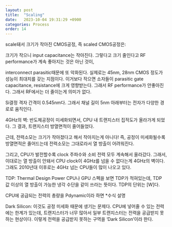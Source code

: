 ```yaml
---
layout: post
title:  "Scaling"
date:   2023-10-04 19:31:29 +0900
categories: Process
order: 14
---
```


scale돼서 크기가 작아진 CMOS공정, 즉 scaled CMOS공정은:

크기가 작으니 input capacitance는 작아진다.
그렇다고 크기 줄인다고 RF performance가 계속 좋아지는 것은 아닌 것이,

interconnect parasitic때문에 또 악화된다.
실제로는 45nm, 28nm CMOS 정도가 성능이 최대치를 갖는 지점이다.
이거보다 작으면 소자들이 parasitic gate capacitance, resistance에 크게 영향받는다.
그래서 RF performance가 안좋아진다.
그래서 RF에서는 더 줄이는게 의미가 없다.

Si결정 격자 간격이 0.545nm다.
그래서 채널 길이 5nm 아래부터는 전자가 다양한 경로로 움직인다.


4GHz의 벽:
반도체공정이 미세화되면서, CPU 내 트랜지스터 집적도가 올라가게 되었다.
그 결과, 트랜지스터 방열면적이 줄어들었다.

근데, 전력소모는 크기가 작아졌다고 해서 작아지는게 아니다!
즉, 공정이 미세화될수록 방열면적은 줄어드는데 전력소모는 그대로라서 열 방출이 어려워진다.

그리고, CPU가 발전할수록 clock 주파수와 소비 전력 모두 계속해서 올라갔다.
그래서, 이대로는 열 방출이 안돼서 CPU clock이 4GHz를 넘을 수 없다는게 4GHz의 벽이다.
그래도 2010년대 이후로는 4GHz 넘는 CPU들이 많이 나오고 있다.

TDP: Thermal Design Power
CPU나 GPU 스펙을 보면 TDP가 적혀있는데, TDP 값 이상의 열 방출이 가능한 냉각 수단을 같이 쓰라는 뜻이다. TDP의 단위는 [W]다.

CPU에 공급되는 전력의 총량을 Pdynamic이라 하면 *수식 설명

Dark Silicon:
이것도 공정 미세화 때문에 생기는 문제다.
CPU에 넣어줄 수 있는 전력에는 한계가 있는데, 트랜지스터가 너무 많아서 일부 트랜지스터는 전력을 공급받지 못하는 현상이다.
이렇게 전력을 공급받지 못하는 구역을 ‘Dark Silicon’이라 한다.
